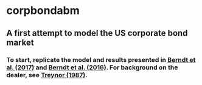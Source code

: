 # corpbondabm

## A first attempt to model the US corporate bond market

### To start, replicate the model and results presented in [Berndt et al. (2017)](https://dl.acm.org/citation.cfm?id=3140095) and [Berndt et al. (2016)](https://dl.acm.org/citation.cfm?id=2951898). For background on the dealer, see [Treynor (1987)](https://www.cfapubs.org/doi/pdf/10.2469/faj.v43.n6.27).

